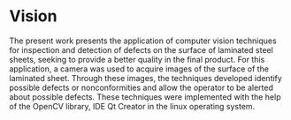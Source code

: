 # Vision
The present work presents the application of computer vision techniques for inspection and detection of defects on the surface of laminated steel sheets, seeking to provide a better quality in the final product. For this application, a camera was used to acquire images of the surface of the laminated sheet. Through these images, the techniques developed identify possible defects or nonconformities and allow the operator to be alerted about possible defects. These techniques were implemented with the help of the OpenCV library, IDE Qt Creator in the linux operating system.
